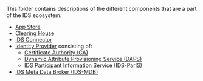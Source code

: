 This folder contains descriptions of the different components that are a part of the IDS ecosystem:

- [App Store](./AppStore/README.md)
- [Clearing House](./ClearingHouse/README.md)
- [IDS Connector](./Connector/README.md)
- [Identity Provider](./IdentityProvider/README.md) consisting of:
  - [Certificate Authority (CA)](./IdentityProvider/CA/README.md)
  - [Dynamic Attribute Provisioning Service (DAPS)](./IdentityProvider/DAPS/README.md)
  - [IDS Participant Information Service (IDS-ParIS)](./IdentityProvider/ParIS/README.md)
- [IDS Meta Data Broker (IDS-MDB)](./MetaDataBroker/README.md)
